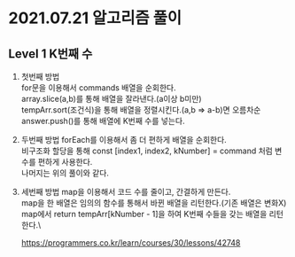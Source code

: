 # 2021.07.21 알고리즘 풀이

## Level 1 K번째 수

1. 첫번째 방법\
   for문을 이용해서 commands 배열을 순회한다.\
   array.slice(a,b)를 통해 배열을 잘라낸다.(a이상 b미만)\
   tempArr.sort(조건식)을 통해 배열을 정렬시킨다.(a,b => a-b)면 오름차순 \
   answer.push()를 통해 배열에 K번째 수를 넣는다.

2. 두번째 방법
   forEach를 이용해서 좀 더 편하게 배열을 순회한다.\
   비구조화 할당을 통해 const [index1, index2, kNumber] = command 처럼 변수를 편하게 사용한다.\
   나머지는 위의 풀이와 같다.

3. 세번째 방법
   map을 이용해서 코드 수를 줄이고, 간결하게 만든다.\
   map을 한 배열은 임의의 함수를 통해서 바뀐 배열을 리턴한다.(기존 배열은 변화X)\
   map에서 return tempArr[kNumber - 1]을 하여 K번째 수들을 갖는 배열을 리턴한다.\

   https://programmers.co.kr/learn/courses/30/lessons/42748
